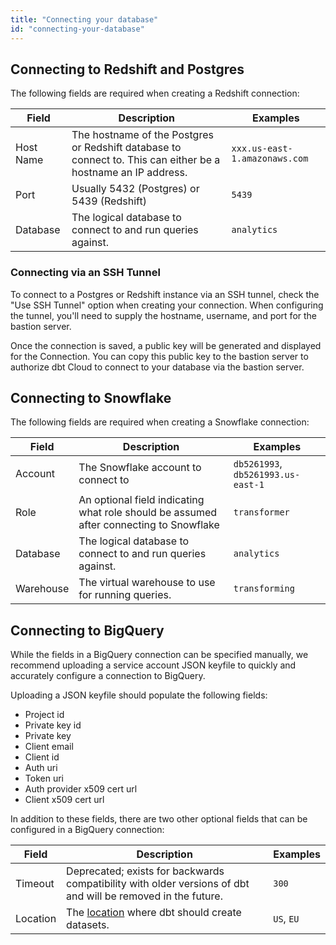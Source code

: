 ```yaml
---
title: "Connecting your database"
id: "connecting-your-database"
---
```


## Connecting to Redshift and Postgres

The following fields are required when creating a Redshift connection:

| Field | Description | Examples |
| ----- | ----------- | -------- |
| Host Name | The hostname of the Postgres or Redshift database to connect to. This can either be a hostname an IP address. | `xxx.us-east-1.amazonaws.com` |
| Port | Usually 5432 (Postgres) or 5439 (Redshift) | `5439` |
| Database | The logical database to connect to and run queries against. | `analytics` |



<Lightbox src="/img/docs/dbt-cloud/cloud-configuring-dbt-cloud/e180a10-Screen_Shot_2019-11-18_at_9.44.44_PM.png" title="Configuring a Redshift connection"/>

### Connecting via an SSH Tunnel

To connect to a Postgres or Redshift instance via an SSH tunnel, check the "Use SSH Tunnel" option when creating your connection. When configuring the tunnel, you'll need to supply the hostname, username, and port for the bastion server. 

Once the connection is saved, a public key will be generated and displayed for the Connection. You can copy this public key to the bastion server to authorize dbt Cloud to connect to your database via the bastion server.

<Lightbox src="/img/docs/dbt-cloud/cloud-configuring-dbt-cloud/3f25478-Screen_Shot_2019-11-18_at_9.43.32_PM.png" title="A generated public key for a Postgres connection"/>

## Connecting to Snowflake

The following fields are required when creating a Snowflake connection:

| Field | Description | Examples |
| ----- | ----------- | -------- |
| Account | The Snowflake account to connect to | `db5261993`, `db5261993.us-east-1` |
| Role | An optional field indicating what role should be assumed after connecting to Snowflake | `transformer` |
| Database | The logical database to connect to and run queries against. | `analytics` |
| Warehouse | The virtual warehouse to use for running queries. | `transforming` |



<Lightbox src="/img/docs/dbt-cloud/cloud-configuring-dbt-cloud/4483b17-Screen_Shot_2019-11-18_at_9.46.47_PM.png" title="A configured Snowflake connection"/>

## Connecting to BigQuery

<Callout type="info" title="Uploading a service account JSON keyfile">

While the fields in a BigQuery connection can be specified manually, we recommend uploading a service account JSON keyfile to quickly and accurately configure a connection to BigQuery.

</Callout>

Uploading a JSON keyfile should populate the following fields:
- Project id
- Private key id
- Private key
- Client email
- Client id
- Auth uri
- Token uri
- Auth provider x509 cert url
- Client x509 cert url

In addition to these fields, there are two other optional fields that can be configured in a BigQuery connection:

| Field | Description | Examples |
| ----- | ----------- | ------- |
| Timeout | Deprecated; exists for backwards compatibility with older versions of dbt and will be removed in the future. | `300` |
| Location | The [location](https://cloud.google.com/bigquery/docs/locations) where dbt should create datasets. | `US`, `EU` |



<Lightbox src="/img/docs/dbt-cloud/cloud-configuring-dbt-cloud/14dba0a-Screen_Shot_2019-11-18_at_9.49.03_PM.png" title="A valid BigQuery connection"/>
